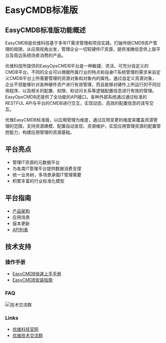 # EasyCMDB标准版
## EasyCMDB标准版功能概述
EasyCMDB是优维科技基于多年IT需求管理和项目实践，打破传统CMDB资产管理的局限，从应用视角出发，管理企业一切软硬件IT资源，提供准确信息供上层平台及周边系统场景消费的产品。

优维科技所提供的EasyOpsCMDB平台是一种敏捷、灵活、可充分自定义的CMDB平台。不同的企业可以根据所属行业的特点和自身IT系统管理的需求来自定义CMDB平台上所需要管理的资源对象和对象内的属性。通过自定义资源对象，企业不但能够针对各种硬件资产进行有效管理，而且能够对硬件上所运行的不同应用程序、以及相关的配置、权限、和访问关系等逻辑配置信息进行有效的管理。EasyOpsCMDB还提供了全功能的API接口，各种外部系统通过通过标准的RESTFUL API与平台的CMDB进行交互，实现动态、高效的配置信息的读写交互。

优维EasyCMDB标准版，以应用管理为维度，通过应用变更的维度来覆盖资源管理的范围，支持资源建模、配置自动发现、资源维护，实现应用管理资源的配置管控能力，构建应用管理的资源基础。

## 平台亮点
- 管理IT资源的元数据平台
- 为各类IT管理平台提供数据消费支撑
- 统一业务树，多场景承载IT管理需要
- 积累丰富的行业标准化模型

## 平台指南
- [产品架构](https://github.com/easycmdb/easycmdb/blob/master/img/EasyCMDB功能架构.jpg)
- 应用场景
- 版本更新
- [API列表](https://github.com/easycmdb/easycmdb/blob/master/doc/EasyCMDBapi.md)

## 技术支持
### 操作手册
- [EasyCMDB快速上手手册](https://github.com/easycmdb/easycmdb/blob/master/easyopsCMDB快速上手手册.docx)
- [EasyCMDB安装指南](https://github.com/easycmdb/easycmdb/blob/master/easyopsCMDB快速上手手册.docx)
### FAQ
![技术交流群](https://github.com/easycmdb/easycmdb/blob/master/img/qq群.jpg)
### Links
- [优维科技官网](http://www.uwintech.cn/)
- [优维技术交流群](https://github.com/easycmdb/easycmdb/blob/easycmdb-patch-1/QQ群.jpg)
